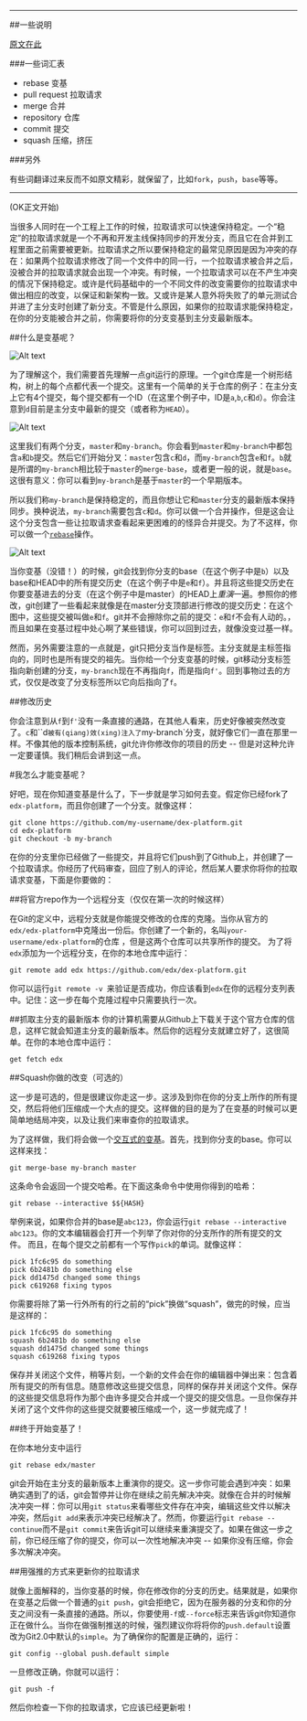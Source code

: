 -----------------------

##一些说明

[原文在此](https://github.com/edx/edx-platform/wiki/How-to-Rebase-a-Pull-Request)

###一些词汇表

- rebase 变基
- pull request 拉取请求 
- merge 合并
- repository 仓库
- commit 提交
- squash 压缩，挤压

###另外

有些词翻译过来反而不如原文精彩，就保留了，比如`fork`，`push`，`base`等等。

-----------------------


(OK正文开始)

当很多人同时在一个工程上工作的时候，拉取请求可以快速保持稳定。一个“稳定”的拉取请求就是一个不再和开发主线保持同步的开发分支，而且它在合并到工程里面之前需要被更新。拉取请求之所以要保持稳定的最常见原因是因为冲突的存在：如果两个拉取请求修改了同一个文件中的同一行，一个拉取请求被合并之后，没被合并的拉取请求就会出现一个冲突。有时候，一个拉取请求可以在不产生冲突的情况下保持稳定。或许是代码基础中的一个不同文件的改变需要你的拉取请求中做出相应的改变，以保证和新架构一致。又或许是某人意外将失败了的单元测试合并进了主分支时创建了新分支。不管是什么原因，如果你的拉取请求能保持稳定，在你的分支能被合并之前，你需要将你的分支变基到主分支最新版本。

##什么是变基呢？

![Alt text](https://github.com/edx/edx-platform/wiki/git-diagrams/master.png)

为了理解这个，我们需要首先理解一点git运行的原理。一个git仓库是一个树形结构，树上的每个点都代表一个提交。这里有一个简单的关于仓库的例子：在主分支上它有4个提交，每个提交都有一个ID（在这里个例子中，ID是`a`,`b`,`c`和`d`）。你会注意到`d`目前是主分支中最新的提交（或者称为`HEAD`）。

![Alt text](https://github.com/edx/edx-platform/wiki/git-diagrams/branch.png)

这里我们有两个分支，`master`和`my-branch`。你会看到`master`和`my-branch`中都包含`a`和`b`提交。然后它们开始分叉：`master`包含`c`和`d`，而`my-branch`包含`e`和`f`。`b`就是所谓的`my-branch`相比较于`master`的`merge-base`，或者更一般的说，就是`base`。这很有意义：你可以看到`my-branch`是基于`master`的一个早期版本。

所以我们称`my-branch`是保持稳定的，而且你想让它和`master`分支的最新版本保持同步。换种说法，`my-branch`需要包含`c`和`d`。你可以做一个合并操作，但是这会让这个分支包含一些让拉取请求查看起来更困难的的怪异合并提交。为了不这样，你可以做一个[`rebase`](http://www.git-scm.com/book/en/Git-Branching-Rebasing)操作。

![Alt text](https://github.com/edx/edx-platform/wiki/git-diagrams/rebase.png)

当你变基（没错！）的时候，git会找到你分支的base（在这个例子中是`b`）以及base和HEAD中的所有提交历史（在这个例子中是`e`和`f`）。并且将这些提交历史在你要变基进去的分支（在这个例子中是master）的HEAD上*重演*一遍。参照你的修改，git创建了一些看起来就像是在master分支顶部进行修改的提交历史：在这个图中，这些提交被叫做`e`和`f`。git并不会擦除你之前的提交：`e`和`f`不会有人动的。，而且如果在变基过程中处心啊了某些错误，你可以回到过去，就像没变过基一样。

然而，另外需要注意的一点就是，git只把分支当作是标签。主分支就是主标签指向的，同时也是所有提交的祖先。当你给一个分支变基的时候，git移动分支标签指向新创建的分支，`my-branch`现在不再指向`f`，而是指向`f'`。回到事物过去的方式，仅仅是改变了分支标签所以它向后指向了`f`。

##修改历史

你会注意到从`f`到`f'`没有一条直接的通路，在其他人看来，历史好像被突然改变了。`c`和``d`被有(qiang)效(xing)注入了`my-branch`分支，就好像它们一直在那里一样。不像其他的版本控制系统，git允许你修改你的项目的历史 -- 但是对这种允许一定要谨慎。我们稍后会讲到这一点。


#我怎么才能变基呢？

好吧，现在你知道变基是什么了，下一步就是学习如何去变。假定你已经fork了`edx-platform`，而且你创建了一个分支。就像这样：

```
git clone https://github.com/my-username/dex-platform.git
cd edx-platform
git checkout -b my-branch
```

在你的分支里你已经做了一些提交，并且将它们push到了Github上，并创建了一个拉取请求。你经历了代码审查，回应了别人的评论，然后某人要求你将你的拉取请求变基，下面是你要做的：

##将官方repo作为一个远程分支（仅仅在第一次的时候这样）

在Git的定义中，远程分支就是你能提交修改的仓库的克隆。当你从官方的`edx/edx-platform`中克隆出一份后。你创建了一个新的，名叫`your-username/edx-platform`的仓库
，但是这两个仓库可以共享所作的提交。
为了将`edx`添加为一个远程分支，在你的本地仓库中运行：

```
git remote add edx https://github.com/edx/dex-platform.git
```

你可以运行```git remote -v ```来验证是否成功，你应该看到`edx`在你的远程分支列表中。记住：这一步在每个克隆过程中只需要执行一次。

##抓取主分支的最新版本
你的计算机需要从Github上下载关于这个官方仓库的信息，这样它就会知道主分支的最新版本。然后你的远程分支就建立好了，这很简单。在你的本地仓库中运行：
```
get fetch edx
```

##Squash你做的改变（可选的）

这一步是可选的，但是很建议你走这一步。这涉及到你在你的分支上所作的所有提交，然后将他们压缩成一个大点的提交。这样做的目的是为了在变基的时候可以更简单地结局冲突，以及让我们来审查你的拉取请求。

为了这样做，我们将会做一个[交互式的变基](https://help.github.com/articles/interactive-rebase)。首先，找到你分支的base。你可以这样来找：
```
git merge-base my-branch master
```
这条命令会返回一个提交哈希。在下面这条命令中使用你得到的哈希：
```
git rebase --interactive $${HASH}
```

举例来说，如果你合并的base是`abc123`，你会运行```git rebase --interactive abc123```。你的文本编辑器会打开一个列举了你对你的分支所作的所有提交的文件。 而且，在每个提交之前都有一个写作`pick`的单词。就像这样：

```
pick 1fc6c95 do something
pick 6b2481b do something else
pick dd1475d changed some things
pick c619268 fixing typos
```

你需要将除了第一行外所有的行之前的“pick”换做“squash”，做完的时候，应当是这样的：

```
pick 1fc6c95 do something
squash 6b2481b do something else
squash dd1475d changed some things
squash c619268 fixing typos
```

保存并关闭这个文件，稍等片刻，一个新的文件会在你的编辑器中弹出来：包含着所有提交的所有信息。随意修改这些提交信息，同样的保存并关闭这个文件。保存的这些提交信息将作为那个由许多提交合并成一个提交的提交信息。一旦你保存并关闭了这个文件你的这些提交就要被压缩成一个，这一步就完成了！

##终于开始变基了！

在你本地分支中运行

```
git rebase edx/master
```

git会开始在主分支的最新版本上重演你的提交。这一步你可能会遇到冲突：如果确实遇到了的话，git会暂停并让你在继续之前先解决冲突。就像在合并的时候解决冲突一样：你可以用```git status```来看哪些文件存在冲突，编辑这些文件以解决冲突，然后```git add```来表示冲突已经解决了。然而，你要运行```git rebase --continue```而不是```git commit```来告诉git可以继续来重演提交了。如果在做这一步之前，你已经压缩了你的提交，你可以一次性地解决冲突 -- 如果你没有压缩，你会多次解决冲突。

##用强推的方式来更新你的拉取请求

就像上面解释的，当你变基的时候，你在修改你的分支的历史。结果就是，如果你在变基之后做一个普通的```git push```，git会拒绝它，因为在服务器的分支和你的分支之间没有一条直接的通路。所以，你要使用```-f```或```--force```标志来告诉git你知道你正在做什么。当你在做强制推送的时候，强烈建议你将将你的```push.default```设置改为Git2.0中默认的```simple```。为了确保你的配置是正确的，运行：
```
git config --global push.default simple
```

一旦修改正确，你就可以运行：
```
git push -f
```
然后你检查一下你的拉取请求，它应该已经更新啦！